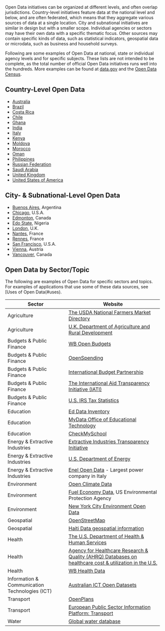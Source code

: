 
Open Data initiatives can be organized at different levels, and often overlap jurisdictions.
Country-level initiatives feature data at the national level and below, and are often federated, which means
that they aggregate various sources of data at a single location. City and subnational
initiatives are similar in design but with a smaller scope. Individual agencies or sectors may have their own data
with a specific thematic focus. Other sources may contain specific kinds of data, such as statistical indicators,
geospatial data or microdata, such as business and household surveys.

Following are some examples of Open Data at national, state or individual agency levels and for specific subjects. These
lists are not intended to be complete, as the total number of official Open Data initiatives runs well into the hundreds.
More examples can be found at [data.gov](https://www.data.gov/open-gov/) and the [Open Data
Census](http://national.census.okfn.org/).

## Country-Level Open Data

* [Australia](http://data.gov.au/)
* [Brazil](http://dados.gov.br/)
* [Costa Rica](http://datosabiertos.gob.go.cr/)
* [Chile](http://datos.gob.cl/datasets)
* [Ghana](http://data.gov.gh)
* [India](http://data.gov.in)
* [Italy](http://www.dati.gov.it/)
* [Kenya](https://opendata.go.ke/)
* [Moldova](http://data.gov.md/en/)
* [Morocco](http://data.gov.ma/fr)
* [Oman](http://www.oman.om/opendata/)
* [Philippines](http://data.gov.ph/)
* [Russian Federation](http://opengovdata.ru/)
* [Saudi Arabia](http://www.saudi.gov.sa/wps/portal/yesserRoot/aboutKingdom/openGovernmentData/)
* [United Kingdom](http://data.gov.uk/data)
* [United States of America](http://catalog.data.gov/dataset)

## City- & Subnational-Level Open Data

* [Buenos Aires](http://data.buenosaires.gob.ar/), Argentina
* [Chicago](https://data.cityofchicago.org/), U.S.A.
* [Edmonton](http://data.edmonton.ca/), Canada
* [Edo State](http://www.data.edostate.gov.ng/), Nigeria
* [London](http://data.london.gov.uk/), U.K.
* [Nantes](http://data.nantes.fr/donnees/statistiques-des-donnees/), France
* [Rennes](http://www.data.rennes-metropole.fr/), France
* [San Francisco](https://data.sfgov.org/), U.S.A.
* [Vienna](http://data.wien.gv.at/), Austria
* [Vancouver](http://data.vancouver.ca/), Canada

## Open Data by Sector/Topic

The following are examples of Open Data for specific sectors and topics. For examples of applications that
use some of these data sources, see [Uses of Open Data(#uses).

Sector | Website
------ | -------
Agriculture | [The USDA National Farmers Market Directory](http://search.ams.usda.gov/farmersmarkets/)
Agriculture | [U.K. Department of Agriculture and Rural Development](http://www.dardni.gov.uk/index/statistics.htm)
Budgets & Public Finance | [WB Open Budgets](http://wbi.worldbank.org/wbi/content/wbi-supporting-open-budgets)
Budgets & Public Finance | [OpenSpending](http://www.openspending.org/)
Budgets & Public Finance | [International Budget Partnership](http://www.internationalbudget.org/)
Budgets & Public Finance | [The International Aid Transparency Initiative (IATI)](http://www.aidtransparency.net/)
Budgets & Public Finance | [U.S. IRS Tax Statistics](http://www.irs.gov/uac/Tax-Stats-2)
Education | [Ed Data Inventory](http://datainventory.ed.gov/)
Education | [MyData Office of Educational Technology](http://www.ed.gov/edblogs/technology/mydata/)
Education | [CheckMySchool](http://www.checkmyschool.org/main-page)
Energy & Extractive Industries | [Extractive Industries Transparency Initiative](http://eiti.org/countries)
Energy & Extractive Industries | [U.S. Department of Energy](http://energy.gov/data/downloads/open-data-catalogue)
Energy & Extractive Industries | [Enel Open Data](http://data.enel.com/) - Largest power company in Italy
Environment | [Open Climate Data](http://data.worldbank.org/data-catalog/climate-change)
Environment | [Fuel Economy Data](http://www.fueleconomy.gov/feg/download.shtml), US Environmental Protection Agency
Environment | [New York City Environment Open Data](https://data.cityofnewyork.us/data?cat=environment)
Geospatial | [OpenStreetMap](http://www.openstreetmap.org/)
Geospatial | [Haiti Data geospatial information](http://haitidata.org/)
Health | [The U.S. Department of Health & Human Services](http://www.healthdata.gov/)
Health | [Agency for Healthcare Research & Quality (AHRQ) Databases on healthcare cost & utilization in the U.S.](http://www.hcup-us.ahrq.gov/databases.jsp)
Health | [WB Health Data](http://data.worldbank.org/topic/health)
Information & Communication Technologies (ICT) | [Australian ICT Open Datasets](http://data.gov.au/data/?category=Information-communications-technologies)
Transport | [OpenPlans](http://www.openplans.org/)
Transport | [European Public Sector Information Platform: Transport](http://epsiplatform.eu/transport)
Water | [Global water database](http://map.mwater.co/)


